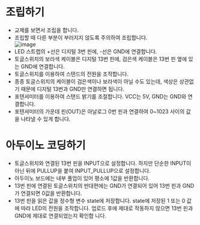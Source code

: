 # 조립하기
* 교제를 보면서 조립을 합니다.
* 조립할 때 다른 부분이 부러지지 않도록 주의하여 조립합니다.      
![image](https://github.com/itple-sw/arduino-lamp/assets/76088532/e2630d8c-3dab-4afb-b16d-635ce4b8598d)
* LED 스트랩의 +선은 디지털 3번 핀에, -선은 GND에 연결합니다.
* 토글스위치의 보라색 케이블은 디지털 13번 핀에, 검은색 케이블은 13번 핀 옆에 있는 GND에 연결합니다. 
* 토글스위치를 이용하여 스탠드의 전원을 조작합니다.
* 종종 토글스위치의 케이블이 검은색이나 보라색이 아닐 수도 있는데, 색상은 상관없기 때문에 디지털 13번과 GND만 연결하면 됩니다.
* 포텐셔미터를 이용하여 스탠드 밝기를 조절합니다. VCC는 5V, GND는 GND와 연결합니다.
* 포텐셔미터의 가운데 핀(OUT)은 아날로그 0번 핀과 연결하여 0~1023 사이의 값을 나타낼 수 있게 합니다.

# 아두이노 코딩하기
* 토글스위치와 연결된 13번 핀을 INPUT으로 설정합니다. 하지만 단순한 INPUT이 아닌 뒤에 PULLUP을 붙여 INPUT_PULLUP으로 설정합니다. 
* 아두이노 보드에는 내부 풀업이 있어 평소에 1값을 반환합니다. 
* 13번 핀에 연결된 토글스위치의 반대편에는 GND가 연결되어 있어 13번 핀과 GND가 연결되면 0값을 반환합니다.
* 13번 핀을 읽은 값을 정수형 변수 state에 저장합니다. state에 저장된 1 또는 0 값에 따라 LED의 전원을 조작합니다. 
업로드 후에 제대로 작동하지 않으면 13번 핀과 GND에 제대로 연결되었는지 확인합
니다.
